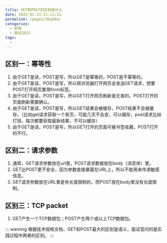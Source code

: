 ```yaml
---
title: GET和POST的区别是什么
date: 2022-02-23 21:11:13
permalink: /pages/36ad44/
categories:
  - 前端
  - 面试2022
tags:
  - 
---
```

## 区别一：幂等性
1. 由于GET是读，POST是写，所以GET是幂等的，POST是不幂等的。
2. 由于GET是读，POST是写，所以用浏览器打开网页会发送GET请求，想要POST打开网页要用form标签。
3. 由于GET是读，POST是写，所以GET打开网页刷新是无害的，POST打开的页面刷新需要确认。
4. 由于GET是读，POST是写，所以GET结果会被缓存，POST结果不会被缓存。（比如get请求获取一个首页，可能几天不会变，可以缓存，post请求比如打钱，每次都要获取最新结果，不可以缓存）
5. 由于GET是读，POST是写，所以GET打开的页面可被书签收藏，POST打开的不行。
## 区别二：请求参数
1. 通常，GET请求参数放在url里，POST请求数据放在body（消息体）里。
2. GET比POST更不安全，因为参数直接暴露在URL上，所以不能用来传递敏感信息。
3. GET请求参数放在URL里是有长度限制的，而POST放在body里没有长度限制。
## 区别三：TCP packet
1. GET产生一个TCP数据包；POST产生两个或以上TCP数据包。

::: warning
根据技术规格文档，GET和POST最大的区别是语义，面试官问的是实践过程中两者的区别。
:::
